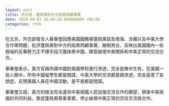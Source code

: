 ```yaml
---
layout: post
title: 外交部︰蓬佩奧對中方指責罔顧事實
date: 2020-09-03 16:48:20.000000000 +08:00
categories: rthk
---
```


在北京，外交部發言人華春瑩回應美國國務卿蓬佩奧談及南海、涉藏以及中美大學合作等問題，批評蓬佩奧對中方的指責罔顧事實，顛倒黑白，反映出美國國內一些極端的反華勢力正不擇手段污蔑抹黑中國，肆意破壞中美關係和中美正常的交流合作。

華春瑩表示，美方官員所謂中國對美國學校進行滲透，完全是無中生有，在美國一些人眼中，所有中國留學生都是間諜，中美大學的交流都是搞滲透，完全是患了妄想症，反問美國人員在中國活動，是不是都是間諜。

華春瑩又說，美方的做法完全違背中美兩國人民加強交流合作的願望，損害中美兩國的共同利益，敦促蓬佩奧尊重事實，停止破壞中美正常的交往交流與合作。
